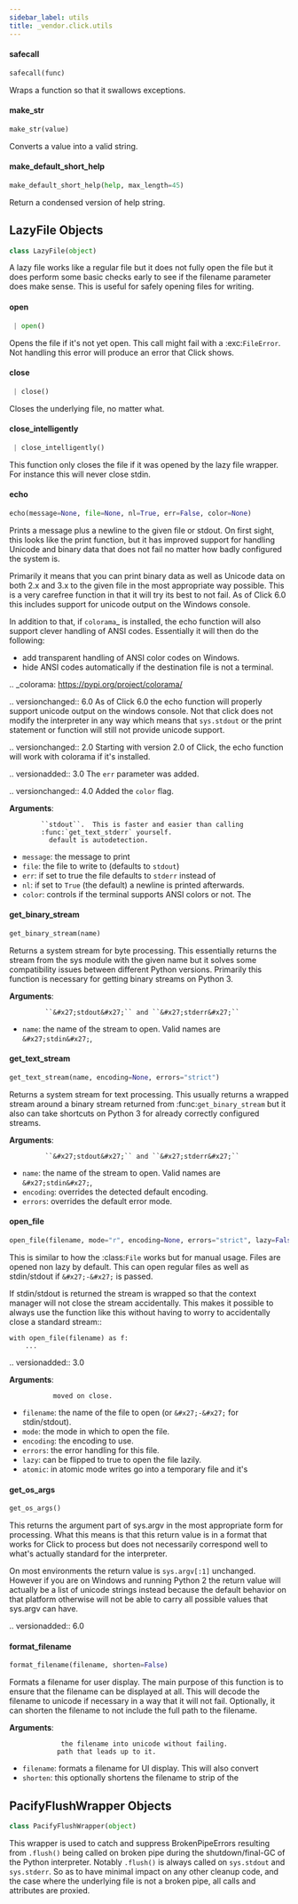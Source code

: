 ```yaml
---
sidebar_label: utils
title: _vendor.click.utils
---
```


#### safecall

```python
safecall(func)
```

Wraps a function so that it swallows exceptions.

#### make\_str

```python
make_str(value)
```

Converts a value into a valid string.

#### make\_default\_short\_help

```python
make_default_short_help(help, max_length=45)
```

Return a condensed version of help string.

## LazyFile Objects

```python
class LazyFile(object)
```

A lazy file works like a regular file but it does not fully open
the file but it does perform some basic checks early to see if the
filename parameter does make sense.  This is useful for safely opening
files for writing.

#### open

```python
 | open()
```

Opens the file if it&#x27;s not yet open.  This call might fail with
a :exc:`FileError`.  Not handling this error will produce an error
that Click shows.

#### close

```python
 | close()
```

Closes the underlying file, no matter what.

#### close\_intelligently

```python
 | close_intelligently()
```

This function only closes the file if it was opened by the lazy
file wrapper.  For instance this will never close stdin.

#### echo

```python
echo(message=None, file=None, nl=True, err=False, color=None)
```

Prints a message plus a newline to the given file or stdout.  On
first sight, this looks like the print function, but it has improved
support for handling Unicode and binary data that does not fail no
matter how badly configured the system is.

Primarily it means that you can print binary data as well as Unicode
data on both 2.x and 3.x to the given file in the most appropriate way
possible.  This is a very carefree function in that it will try its
best to not fail.  As of Click 6.0 this includes support for unicode
output on the Windows console.

In addition to that, if `colorama`_ is installed, the echo function will
also support clever handling of ANSI codes.  Essentially it will then
do the following:

-   add transparent handling of ANSI color codes on Windows.
-   hide ANSI codes automatically if the destination file is not a
    terminal.

.. _colorama: https://pypi.org/project/colorama/

.. versionchanged:: 6.0
As of Click 6.0 the echo function will properly support unicode
output on the windows console.  Not that click does not modify
the interpreter in any way which means that `sys.stdout` or the
print statement or function will still not provide unicode support.

.. versionchanged:: 2.0
Starting with version 2.0 of Click, the echo function will work
with colorama if it&#x27;s installed.

.. versionadded:: 3.0
The `err` parameter was added.

.. versionchanged:: 4.0
Added the `color` flag.

**Arguments**:

            ``stdout``.  This is faster and easier than calling
            :func:`get_text_stderr` yourself.
              default is autodetection.
- `message`: the message to print
- `file`: the file to write to (defaults to ``stdout``)
- `err`: if set to true the file defaults to ``stderr`` instead of
- `nl`: if set to `True` (the default) a newline is printed afterwards.
- `color`: controls if the terminal supports ANSI colors or not.  The

#### get\_binary\_stream

```python
get_binary_stream(name)
```

Returns a system stream for byte processing.  This essentially
returns the stream from the sys module with the given name but it
solves some compatibility issues between different Python versions.
Primarily this function is necessary for getting binary streams on
Python 3.

**Arguments**:

             ``&#x27;stdout&#x27;`` and ``&#x27;stderr&#x27;``
- `name`: the name of the stream to open.  Valid names are ``&#x27;stdin&#x27;``,

#### get\_text\_stream

```python
get_text_stream(name, encoding=None, errors="strict")
```

Returns a system stream for text processing.  This usually returns
a wrapped stream around a binary stream returned from
:func:`get_binary_stream` but it also can take shortcuts on Python 3
for already correctly configured streams.

**Arguments**:

             ``&#x27;stdout&#x27;`` and ``&#x27;stderr&#x27;``
- `name`: the name of the stream to open.  Valid names are ``&#x27;stdin&#x27;``,
- `encoding`: overrides the detected default encoding.
- `errors`: overrides the default error mode.

#### open\_file

```python
open_file(filename, mode="r", encoding=None, errors="strict", lazy=False, atomic=False)
```

This is similar to how the :class:`File` works but for manual
usage.  Files are opened non lazy by default.  This can open regular
files as well as stdin/stdout if ``&#x27;-&#x27;`` is passed.

If stdin/stdout is returned the stream is wrapped so that the context
manager will not close the stream accidentally.  This makes it possible
to always use the function like this without having to worry to
accidentally close a standard stream::

    with open_file(filename) as f:
        ...

.. versionadded:: 3.0

**Arguments**:

               moved on close.
- `filename`: the name of the file to open (or ``&#x27;-&#x27;`` for stdin/stdout).
- `mode`: the mode in which to open the file.
- `encoding`: the encoding to use.
- `errors`: the error handling for this file.
- `lazy`: can be flipped to true to open the file lazily.
- `atomic`: in atomic mode writes go into a temporary file and it&#x27;s

#### get\_os\_args

```python
get_os_args()
```

This returns the argument part of sys.argv in the most appropriate
form for processing.  What this means is that this return value is in
a format that works for Click to process but does not necessarily
correspond well to what&#x27;s actually standard for the interpreter.

On most environments the return value is ``sys.argv[:1]`` unchanged.
However if you are on Windows and running Python 2 the return value
will actually be a list of unicode strings instead because the
default behavior on that platform otherwise will not be able to
carry all possible values that sys.argv can have.

.. versionadded:: 6.0

#### format\_filename

```python
format_filename(filename, shorten=False)
```

Formats a filename for user display.  The main purpose of this
function is to ensure that the filename can be displayed at all.  This
will decode the filename to unicode if necessary in a way that it will
not fail.  Optionally, it can shorten the filename to not include the
full path to the filename.

**Arguments**:

                 the filename into unicode without failing.
                path that leads up to it.
- `filename`: formats a filename for UI display.  This will also convert
- `shorten`: this optionally shortens the filename to strip of the

## PacifyFlushWrapper Objects

```python
class PacifyFlushWrapper(object)
```

This wrapper is used to catch and suppress BrokenPipeErrors resulting
from ``.flush()`` being called on broken pipe during the shutdown/final-GC
of the Python interpreter. Notably ``.flush()`` is always called on
``sys.stdout`` and ``sys.stderr``. So as to have minimal impact on any
other cleanup code, and the case where the underlying file is not a broken
pipe, all calls and attributes are proxied.

